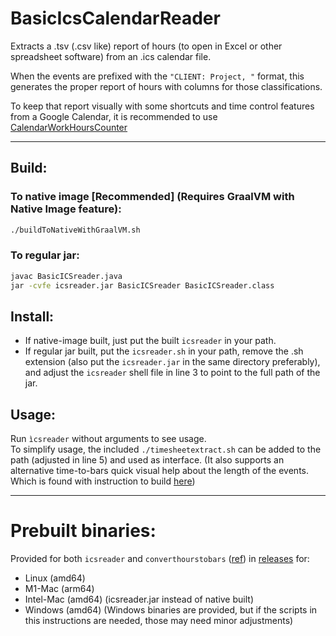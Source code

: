 # BasicIcsCalendarReader

Extracts a .tsv (.csv like) report of hours (to open in Excel or other spreadsheet software) from an .ics calendar file.

When the events are prefixed with the `"CLIENT: Project, "` format, this generates the proper report of hours with columns for those classifications. 

To keep that report visually with some shortcuts and time control features from a Google Calendar, it is recommended to use [CalendarWorkHoursCounter](https://github.com/Ortega-Dan/CalendarWorkHoursCounter)

___
## Build:
### To native image [Recommended] (Requires GraalVM with Native Image feature):
```bash
./buildToNativeWithGraalVM.sh
```

### To regular jar:
```bash
javac BasicICSreader.java
jar -cvfe icsreader.jar BasicICSreader BasicICSreader.class
```


## Install: 
- If native-image built, just put the built `icsreader` in your path.
- If regular jar built, put the `icsreader.sh` in your path, remove the .sh extension (also put the `icsreader.jar` in the same directory preferably), and adjust the `icsreader` shell file in line 3 to point to the full path of the jar.


## Usage:
Run `ìcsreader` without arguments to see usage.\
To simplify usage, the included `./timesheetextract.sh` can be added to the path (adjusted in line 5) and used as interface. (It also supports an alternative time-to-bars quick visual help about the length of the events. Which is found with instruction to build [here](convertHoursToBars))

___

# Prebuilt binaries:
Provided for both `icsreader` and `converthourstobars` ([ref](convertHoursToBars)) in [releases](https://github.com/Ortega-Dan/BasicIcsCalendarReader/releases) for:
- Linux (amd64)
- M1-Mac (arm64)
- Intel-Mac (amd64) (icsreader.jar instead of native built)
- Windows (amd64) (Windows binaries are provided, but if the scripts in this instructions are needed, those may need minor adjustments)
